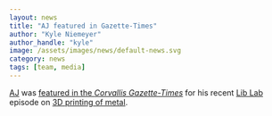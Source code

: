 ```yaml
---
layout: news
title: "AJ featured in Gazette-Times"
author: "Kyle Niemeyer"
author_handle: "kyle"
image: /assets/images/news/default-news.svg
category: news
tags: [team, media]
---
```

[AJ] was [featured in the *Corvallis Gazette-Times*](https://www.gazettetimes.com/news/local/osu-grad-student-debuts-new-science-video-on--d/article_322869b4-1acf-554f-93c2-2016bbfc9248.html) for his recent [Lib Lab] episode on [3D printing of metal](https://youtu.be/_fwziIJPwMs).

[Kyle]: /team/kyle-niemeyer
[AJ]: /team/aj-fillo
[Lib Lab]: http://www.liblabscience.com

